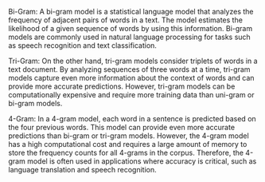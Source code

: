 Bi-Gram:
A bi-gram model is a statistical language model that analyzes the frequency of adjacent pairs of words in a text. The model estimates the likelihood of a given sequence of words by using this information. Bi-gram models are commonly used in natural language processing for tasks such as speech recognition and text classification.

Tri-Gram:
On the other hand, tri-gram models consider triplets of words in a text document. By analyzing sequences of three words at a time, tri-gram models capture even more information about the context of words and can provide more accurate predictions. However, tri-gram models can be computationally expensive and require more training data than uni-gram or bi-gram models.

4-Gram:
In a 4-gram model, each word in a sentence is predicted based on the four previous words. This model can provide even more accurate predictions than bi-gram or tri-gram models. However, the 4-gram model has a high computational cost and requires a large amount of memory to store the frequency counts for all 4-grams in the corpus. Therefore, the 4-gram model is often used in applications where accuracy is critical, such as language translation and speech recognition.
